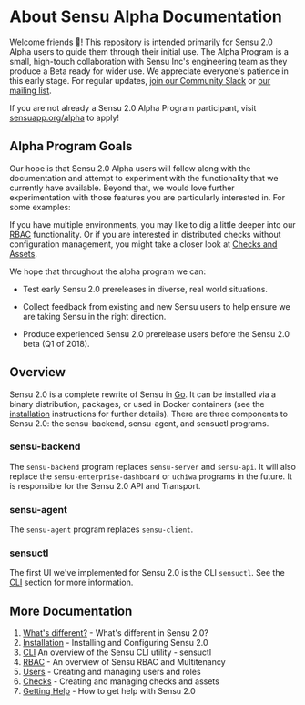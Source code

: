 # About Sensu Alpha Documentation

Welcome friends :wave:! This repository is intended primarily for
Sensu 2.0 Alpha users to guide them through their initial use. The
Alpha Program is a small, high-touch collaboration with Sensu Inc's
engineering team as they produce a Beta ready for wider use. We
appreciate everyone's patience in this early stage. For regular
updates, [join our Community Slack](http://slack.sensu.io) or [our
mailing
list](http://sensuapp.us6.list-manage.com/subscribe?u=576e632588&id=2e5efd43d8).

If you are not already a Sensu 2.0 Alpha Program participant, visit
[sensuapp.org/alpha](https://sensuapp.org/alpha#apply) to apply!

## Alpha Program Goals

Our hope is that Sensu 2.0 Alpha users will follow along with the documentation
and attempt to experiment with the functionality that we currently have available.
Beyond that, we would love further experimentation with those features you are
particularly interested in. For some examples:

If you have multiple environments, you may like to dig a little deeper into our
[RBAC](04-rbac-multitenancy.md) functionality. Or if you are interested in
distributed checks without configuration management, you might take a closer
look at [Checks and Assets](06-checks-and-assets.md).

We hope that throughout the alpha program we can:

- Test early Sensu 2.0 prereleases in diverse, real world situations.

- Collect feedback from existing and new Sensu users to help ensure we
  are taking Sensu in the right direction.

- Produce experienced Sensu 2.0 prerelease users before the Sensu 2.0
  beta (Q1 of 2018).

## Overview

Sensu 2.0 is a complete rewrite of Sensu in [Go](https://golang.org). It can be
installed via a binary distribution, packages, or used in Docker containers
(see the [installation](02-installation.md) instructions for further details).
There are three components to Sensu 2.0: the sensu-backend, sensu-agent, and
sensuctl programs.

### sensu-backend

The `sensu-backend` program replaces `sensu-server` and `sensu-api`. It will
also replace the `sensu-enterprise-dashboard` or `uchiwa` programs in the future.
It is responsible for the Sensu 2.0 API and Transport.

### sensu-agent

The `sensu-agent` program replaces `sensu-client`.

### sensuctl

The first UI we've implemented for Sensu 2.0 is the CLI `sensuctl`. See the
[CLI](03-sensuctl.md) section for more information.

## More Documentation

1. [What's different?](01-whats-new.md) - What's different in Sensu 2.0?
2. [Installation](02-installation.md) - Installing and Configuring Sensu 2.0
3. [CLI](03-sensuctl.md) An overview of the Sensu CLI utility - sensuctl
4. [RBAC](04-rbac-multitenancy.md) - An overview of Sensu RBAC and Multitenancy
5. [Users](05-users-and-roles.md) - Creating and managing users and roles
6. [Checks](06-checks-and-assets.md) - Creating and managing checks and assets
7. [Getting Help](99-getting-help.md) - How to get help with Sensu 2.0

